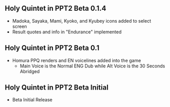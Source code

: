 ## Holy Quintet in PPT2 Beta 0.1.4
- Madoka, Sayaka, Mami, Kyoko, and Kyubey icons added to select screen
- Result quotes and info in "Endurance" implemented

## Holy Quintet in PPT2 Beta 0.1
- Homura PPQ renders and EN voicelines added into the game
  - Main Voice is the Normal ENG Dub while Alt Voice is the 30 Seconds Abridged

## Holy Quintet in PPT2 Beta Initial
- Beta Initial Release
